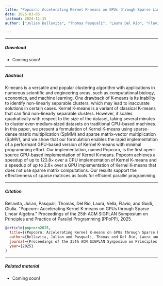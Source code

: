 ```yaml
---
title: "Popcorn: Accelerating Kernel K-means on GPUs through Sparse Linear Algebra" 
date: 2025-03-05
lastmod: 2024-11-15
author: ["Julian Bellavita", "Thomas Pasquali", "Laura Del Rio", "Flavio Vella", "Giulia Guidi"]

---
```


---

##### Download

+ Coming soon!

<!--- + [Paper](paper1.pdf)
+ [Online appendix](appendix1.pdf)
+ [Code and data](https://github.com/pmichaillat/feru) --->

---

##### Abstract

K-means is a versatile and popular clustering algorithm with applications in numerous scientific and engineering areas, such as computational biology, economics, and machine learning. One drawback of K-means is its inability to identify non-linearly separable clusters, which may lead to inaccurate solutions in certain cases. Kernel K-means is a variant of classical K-means that can find non-linearly separable clusters. However, it scales quadratically with respect to the size of the dataset, taking several minutes to cluster even medium-sized datasets on traditional CPU-based machines.
In this paper, we present a formulation of Kernel K-means using sparse-dense matrix multiplication (SpMM) and sparse matrix-vector multiplication (SpMV), and we show that our formulation enables the rapid implementation of a performant GPU-based version of Kernel K-means with minimal programming effort. Our implementation, named Popcorn, is the first open-source GPU-based implementation of Kernel K-means.
Popcorn achieves a speedup of up to 123.8× over a CPU implementation of Kernel K-means and a speedup of up to 2.6× over a GPU implementation of Kernel K-means that does not use sparse matrix computations. Our results support the effectiveness of sparse matrices as tools for efficient parallel programming.

---

##### Citation

Bellavita, Julian, Pasquali, Thomas, Del Rio, Laura, Vella, Flavio, and Guidi, Giulia. "Popcorn: Accelerating Kernel K-means on GPUs through Sparse Linear Algebra." Proceedings of the 25th ACM SIGPLAN Symposium on Principles and Practice of Parallel Programming (PPoPP), 2025.

```BibTeX
@article{popcorn2025,
  title={{Popcorn: Accelerating Kernel K-means on GPUs through Sparse Linear Algebra}},
  author={Bellavita, Julian and Pasquali, Thomas and Del Rio, Laura and Vella, Flavio and Guidi, Giulia},
  journal={Proceedings of the 25th ACM SIGPLAN Symposium on Principles and Practice of Parallel Programming (PPoPP)},
  year={2025}
}
```

---

##### Related material

+ Coming soon!
<!---
+ [Presentation slides](presentation1.pdf) --->
